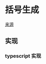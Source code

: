 # 括号生成
[来源](https://leetcode.cn/problems/generate-parentheses/)

## 实现

### typescript 实现
```typescript

```
